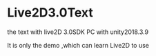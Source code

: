# Live2D3.0Text
the text with live2D 3.0SDK PC with unity2018.3.9

It is only the demo ,which can learn Live2D to use
